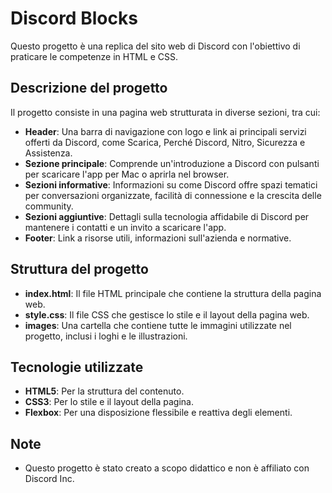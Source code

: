 # Discord Blocks

Questo progetto è una replica del sito web di Discord con l'obiettivo di praticare le competenze in HTML e CSS. 

## Descrizione del progetto

Il progetto consiste in una pagina web strutturata in diverse sezioni, tra cui:

- **Header**: Una barra di navigazione con logo e link ai principali servizi offerti da Discord, come Scarica, Perché Discord, Nitro, Sicurezza e Assistenza.
- **Sezione principale**: Comprende un'introduzione a Discord con pulsanti per scaricare l'app per Mac o aprirla nel browser.
- **Sezioni informative**: Informazioni su come Discord offre spazi tematici per conversazioni organizzate, facilità di connessione e la crescita delle community.
- **Sezioni aggiuntive**: Dettagli sulla tecnologia affidabile di Discord per mantenere i contatti e un invito a scaricare l'app.
- **Footer**: Link a risorse utili, informazioni sull'azienda e normative.

## Struttura del progetto

- **index.html**: Il file HTML principale che contiene la struttura della pagina web.
- **style.css**: Il file CSS che gestisce lo stile e il layout della pagina web.
- **images**: Una cartella che contiene tutte le immagini utilizzate nel progetto, inclusi i loghi e le illustrazioni.

## Tecnologie utilizzate

- **HTML5**: Per la struttura del contenuto.
- **CSS3**: Per lo stile e il layout della pagina.
- **Flexbox**: Per una disposizione flessibile e reattiva degli elementi.

## Note
- Questo progetto è stato creato a scopo didattico e non è affiliato con Discord Inc.
